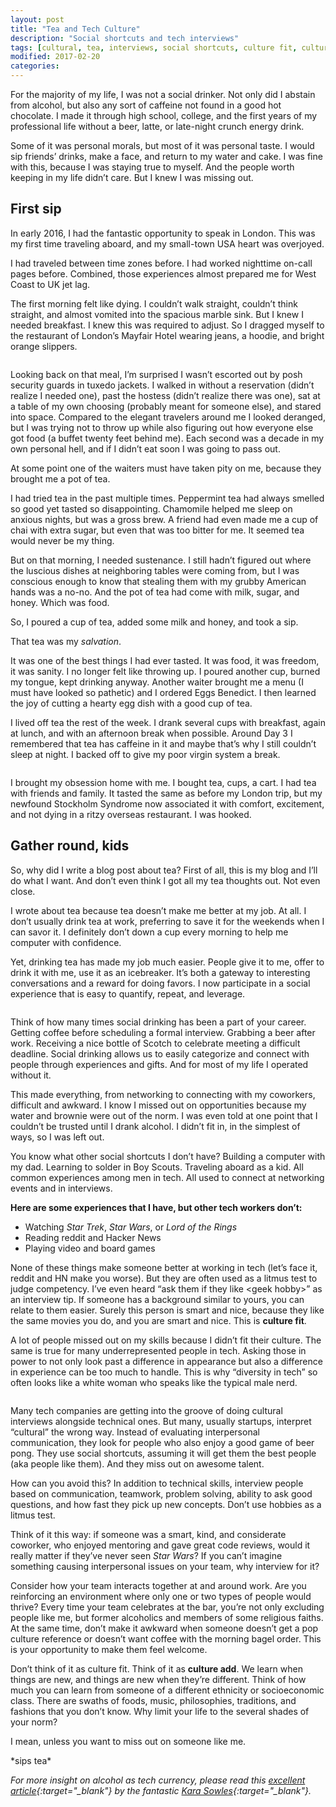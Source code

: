 ```yaml
---
layout: post
title: "Tea and Tech Culture"
description: "Social shortcuts and tech interviews"
tags: [cultural, tea, interviews, social shortcuts, culture fit, culture add]
modified: 2017-02-20
categories: 
---
```


For the majority of my life, I was not a social drinker. Not only did I abstain from alcohol, but also any sort of caffeine not found in a good hot chocolate. I made it through high school, college, and the first years of my professional life without a beer, latte, or late-night crunch energy drink.

Some of it was personal morals, but most of it was personal taste. I would sip friends’ drinks, make a face, and return to my water and cake.  I was fine with this, because I was staying true to myself. And the people worth keeping in my life didn’t care. But I knew I was missing out.

<!-- more -->

## First sip

In early 2016, I had the fantastic opportunity to speak in London. This was my first time traveling aboard, and my small-town USA heart was overjoyed.

I had traveled between time zones before. I had worked nighttime on-call pages before. Combined, those experiences almost prepared me for West Coast to UK jet lag.

The first morning felt like dying. I couldn’t walk straight, couldn’t think straight, and almost vomited into the spacious marble sink. But I knew I needed breakfast. I knew this was required to adjust. So I dragged myself to the restaurant of London’s Mayfair Hotel wearing jeans, a hoodie, and bright orange slippers.

<img src="/images/slippers.JPG" alt="">

Looking back on that meal, I’m surprised I wasn’t escorted out by posh security guards in tuxedo jackets. I walked in without a reservation (didn’t realize I needed one), past the hostess (didn’t realize there was one), sat at a table of my own choosing (probably meant for someone else), and stared into space. Compared to the elegant travelers around me I looked deranged, but I was trying not to throw up while also figuring out how everyone else got food (a buffet twenty feet behind me). Each second was a decade in my own personal hell, and if I didn’t eat soon I was going to pass out.

At some point one of the waiters must have taken pity on me, because they brought me a pot of tea.

I had tried tea in the past multiple times. Peppermint tea had always smelled so good yet tasted so disappointing. Chamomile helped me sleep on anxious nights, but was a gross brew. A friend had even made me a cup of chai with extra sugar, but even that was too bitter for me. It seemed tea would never be my thing.

But on that morning, I needed sustenance. I still hadn’t figured out where the luscious dishes at neighboring tables were coming from, but I was conscious enough to know that stealing them with my grubby American hands was a no-no. And the pot of tea had come with milk, sugar, and honey. Which was food.

So, I poured a cup of tea, added some milk and honey, and took a sip.

That tea was my *salvation*.

It was one of the best things I had ever tasted. It was food, it was freedom, it was sanity. I no longer felt like throwing up. I poured another cup, burned my tongue, kept drinking anyway. Another waiter brought me a menu (I must have looked so pathetic) and I ordered Eggs Benedict. I then learned the joy of cutting a hearty egg dish with a good cup of tea.

I lived off tea the rest of the week. I drank several cups with breakfast, again at lunch, and with an afternoon break when possible. Around Day 3 I remembered that tea has caffeine in it and maybe that’s why I still couldn’t sleep at night. I backed off to give my poor virgin system a break.

<img src="/images/sohotea.JPG" alt="">

I brought my obsession home with me. I bought tea, cups, a cart. I had tea with friends and family. It tasted the same as before my London trip, but my newfound Stockholm Syndrome now associated it with comfort, excitement, and not dying in a ritzy overseas restaurant. I was hooked.

## Gather round, kids

So, why did I write a blog post about tea? First of all, this is my blog and I’ll do what I want. And don’t even think I got all my tea thoughts out. Not even close.

I wrote about tea because tea doesn’t make me better at my job. At all. I don’t usually drink tea at work, preferring to save it for the weekends when I can savor it. I definitely don’t down a cup every morning to help me computer with confidence.

Yet, drinking tea has made my job much easier. People give it to me, offer to drink it with me, use it as an icebreaker. It’s both a gateway to interesting conversations and a reward for doing favors. I now participate in a social experience that is easy to quantify, repeat, and leverage.

<img src="/images/teacart.JPG" alt="">

Think of how many times social drinking has been a part of your career. Getting coffee before scheduling a formal interview. Grabbing a beer after work. Receiving a nice bottle of Scotch to celebrate meeting a difficult deadline. Social drinking allows us to easily categorize and connect with people through experiences and gifts. And for most of my life I operated without it. 

This made everything, from networking to connecting with my coworkers, difficult and awkward. I know I missed out on opportunities because my water and brownie were out of the norm. I was even told at one point that I couldn’t be trusted until I drank alcohol. I didn’t fit in, in the simplest of ways, so I was left out.

You know what other social shortcuts I don’t have? Building a computer with my dad. Learning to solder in Boy Scouts. Traveling aboard as a kid. All common experiences among men in tech. All used to connect at networking events and in interviews.

**Here are some experiences that I have, but other tech workers don’t:**

* Watching *Star Trek*, *Star Wars*, or *Lord of the Rings*
* Reading reddit and Hacker News
* Playing video and board games

None of these things make someone better at working in tech (let’s face it, reddit and HN make you worse). But they are often used as a litmus test to judge competency. I’ve even heard “ask them if they like \<geek hobby\>” as an interview tip. If someone has a background similar to yours, you can relate to them easier. Surely this person is smart and nice, because they like the same movies you do, and you are smart and nice. This is **culture fit**.

A lot of people missed out on my skills because I didn’t fit their culture. The same is true for many underrepresented people in tech. Asking those in power to not only look past a difference in appearance but also a difference in experience can be too much to handle. This is why “diversity in tech” so often looks like a white woman who speaks like the typical male nerd.

<img src="/images/bletchleytea.JPG" alt="">

Many tech companies are getting into the groove of doing cultural interviews alongside technical ones. But many, usually startups, interpret “cultural” the wrong way. Instead of evaluating interpersonal communication, they look for people who also enjoy a good game of beer pong.  They use social shortcuts, assuming it will get them the best people (aka people like them). And they miss out on awesome talent.

How can you avoid this? In addition to technical skills, interview people based on communication, teamwork, problem solving, ability to ask good questions, and how fast they pick up new concepts. Don’t use hobbies as a litmus test.

Think of it this way: if someone was a smart, kind, and considerate coworker, who enjoyed mentoring and gave great code reviews, would it really matter if they’ve never seen *Star Wars*? If you can’t imagine something causing interpersonal issues on your team, why interview for it?

Consider how your team interacts together at and around work. Are you reinforcing an environment where only one or two types of people would thrive? Every time your team celebrates at the bar, you’re not only excluding people like me, but former alcoholics and members of some religious faiths. At the same time, don’t make it awkward when someone doesn’t get a pop culture reference or doesn’t want coffee with the morning bagel order. This is your opportunity to make them feel welcome. 

Don’t think of it as culture fit. Think of it as **culture add**. We learn when things are new, and things are new when they’re different. Think of how much you can learn from someone of a different ethnicity or socioeconomic class. There are swaths of foods, music, philosophies, traditions, and fashions that you don’t know. Why limit your life to the several shades of your norm?

I mean, unless you want to miss out on someone like me.

\*sips tea\*

*For more insight on alcohol as tech currency, please read this [excellent article](https://modelviewculture.com/pieces/alcohol-and-inclusivity-planning-tech-events-with-non-alcoholic-options){:target="_blank"} by the fantastic [Kara Sowles](https://twitter.com/feynudibranch){:target="_blank"}.*
